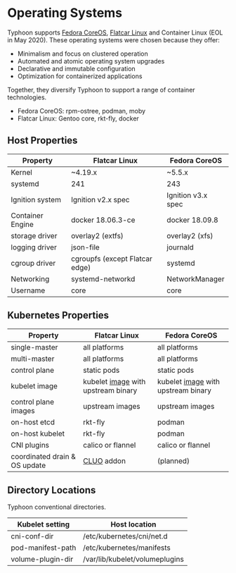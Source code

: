 # Operating Systems

Typhoon supports [Fedora CoreOS](https://getfedora.org/coreos/), [Flatcar Linux](https://www.flatcar-linux.org/) and Container Linux (EOL in May 2020). These operating systems were chosen because they offer:

* Minimalism and focus on clustered operation
* Automated and atomic operating system upgrades
* Declarative and immutable configuration
* Optimization for containerized applications

Together, they diversify Typhoon to support a range of container technologies.

* Fedora CoreOS: rpm-ostree, podman, moby
* Flatcar Linux: Gentoo core, rkt-fly, docker

## Host Properties

| Property          | Flatcar Linux | Fedora CoreOS |
|-------------------|---------------------------------|---------------|
| Kernel            | ~4.19.x | ~5.5.x |
| systemd           | 241 | 243 |
| Ignition system   | Ignition v2.x spec | Ignition v3.x spec |
| Container Engine  | docker 18.06.3-ce  | docker 18.09.8 |
| storage driver    | overlay2 (extfs)  | overlay2 (xfs) |
| logging driver    | json-file | journald |
| cgroup driver     | cgroupfs (except Flatcar edge) | systemd  |
| Networking        | systemd-networkd | NetworkManager |
| Username          | core      | core |

## Kubernetes Properties

| Property          | Flatcar Linux | Fedora CoreOS |
|-------------------|-----------------|---------------|
| single-master     | all platforms | all platforms |
| multi-master      | all platforms | all platforms |
| control plane     | static pods   | static pods   |
| kubelet image     | kubelet [image](https://github.com/poseidon/kubelet) with upstream binary | kubelet [image](https://github.com/poseidon/kubelet) with upstream binary |
| control plane images | upstream images | upstream images |
| on-host etcd      | rkt-fly   | podman |
| on-host kubelet   | rkt-fly   | podman |
| CNI plugins       | calico or flannel | calico or flannel |
| coordinated drain & OS update | [CLUO](https://github.com/coreos/container-linux-update-operator) addon | (planned) |

## Directory Locations

Typhoon conventional directories.

| Kubelet setting   | Host location                  |
|-------------------|--------------------------------|
| cni-conf-dir      | /etc/kubernetes/cni/net.d      |
| pod-manifest-path | /etc/kubernetes/manifests      |
| volume-plugin-dir | /var/lib/kubelet/volumeplugins |

